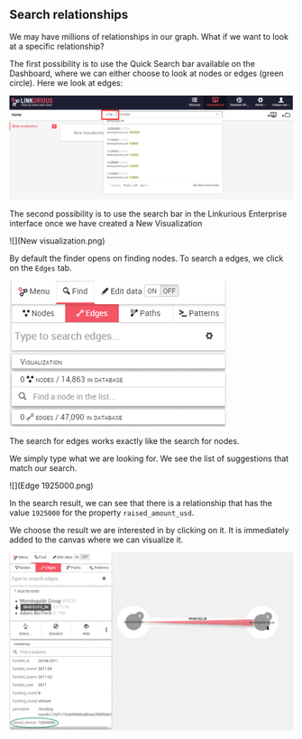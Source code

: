 ## Search relationships

We may have millions of relationships in our graph. What if we want to look at a specific relationship? 

The first possibility is to use the Quick Search bar available on the Dashboard, where we can either choose to look at nodes or edges (green circle). Here we look at edges:

![](QS.png)

The second possibility is to use the search bar in the Linkurious Enterprise interface once we have created a New Visualization 

![](New visualization.png)

By default the finder opens on finding nodes. To search a edges, we click on the ```Edges``` tab.

![](Find_Edges.png)

The search for edges works exactly like the search for nodes.

We simply type what we are looking for. We see the list of suggestions that match our search.

![](Edge 1925000.png)

In the search result, we can see that there is a relationship that has the value ```1925000``` for the property ```raised_amount_usd```.

We choose the result we are interested in by clicking on it. It is immediately added to the canvas where we can visualize it.


![](Example_Edge.png)
